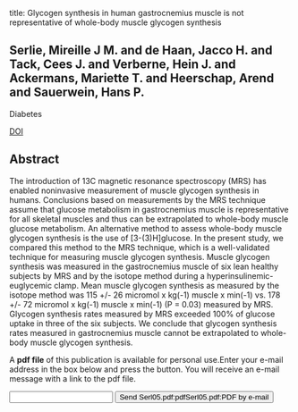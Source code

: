 title: Glycogen synthesis in human gastrocnemius muscle is not representative of whole-body muscle glycogen synthesis

## Serlie, Mireille J M. and de Haan, Jacco H. and Tack, Cees J. and Verberne, Hein J. and Ackermans, Mariette T. and Heerschap, Arend and Sauerwein, Hans P.
Diabetes

<a href="https://doi.org/10.2337/diabetes.54.5.1277">DOI</a>

## Abstract
The introduction of 13C magnetic resonance spectroscopy (MRS) has enabled noninvasive measurement of muscle glycogen synthesis in humans. Conclusions based on measurements by the MRS technique assume that glucose metabolism in gastrocnemius muscle is representative for all skeletal muscles and thus can be extrapolated to whole-body muscle glucose metabolism. An alternative method to assess whole-body muscle glycogen synthesis is the use of [3-(3)H]glucose. In the present study, we compared this method to the MRS technique, which is a well-validated technique for measuring muscle glycogen synthesis. Muscle glycogen synthesis was measured in the gastrocnemius muscle of six lean healthy subjects by MRS and by the isotope method during a hyperinsulinemic-euglycemic clamp. Mean muscle glycogen synthesis as measured by the isotope method was 115 +/- 26 micromol x kg(-1) muscle x min(-1) vs. 178 +/- 72 micromol x kg(-1) muscle x min(-1) (P = 0.03) measured by MRS. Glycogen synthesis rates measured by MRS exceeded 100% of glucose uptake in three of the six subjects. We conclude that glycogen synthesis rates measured in gastrocnemius muscle cannot be extrapolated to whole-body muscle glycogen synthesis.

A <b>pdf file</b> of this publication is available for personal use.Enter your e-mail address in the box below and press the button. You will receive an e-mail message with a link to the pdf file.
<form action="sender.php">  <input type="text" name="email">  <input type="submit" value="Send Serl05.pdf:pdfSerl05.pdf:PDF by e-mail"></form>